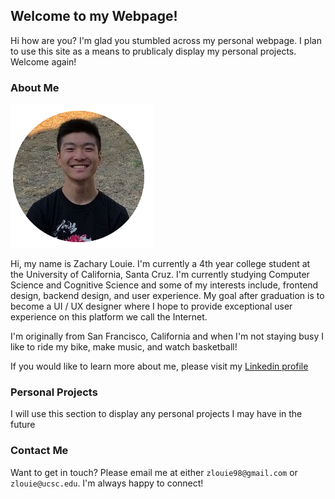 ## Welcome to my Webpage!

Hi how are you? I'm glad you stumbled across my personal webpage.  I plan to use this site as a means to prublicaly display my personal projects.  Welcome again!

### About Me
![alt_text](https://raw.githubusercontent.com/ZacharyGLouie/Zachary-Louie/gh-pages/images/Me.png)

Hi, my name is Zachary Louie.  I'm currently a 4th year college student at the University of California, Santa Cruz.  I'm currently studying Computer Science and Cognitive Science and some of my interests include, frontend design, backend design, and user experience.  My goal after graduation is to become a UI / UX designer where I hope to provide exceptional user experience on this platform we call the Internet.  

I'm originally from San Francisco, California and when I'm not staying busy I like to ride my bike, make music, and watch basketball!

If you would like to learn more about me, please visit my [Linkedin profile](https://www.linkedin.com/in/zachary-g-louie-99bb80132/)

### Personal Projects

I will use this section to display any personal projects I may have in the future

### Contact Me

Want to get in touch? Please email me at either `zlouie98@gmail.com` or `zlouie@ucsc.edu`.  I'm always happy to connect!
